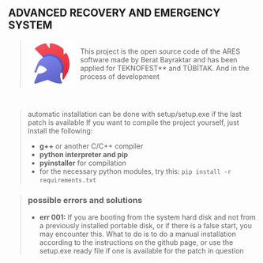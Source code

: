 ## ADVANCED RECOVERY AND EMERGENCY SYSTEM 
><div style="display: flex; align-items: center;">
>  <img src="media/icon/webAndPng/icons8-greek-helmet-96.png" alt="Alternatif Metin" style="margin-right: 10px;">
>  <span>This project is the open source code of the ARES software made by Berat Bayraktar and has been applied for TEKNOFEST** and TÜBİTAK. And in the process of development</span>
> </div>
<br>

> automatic installation can be done with setup/setup.exe if the last patch is available 
> If you want to compile the project yourself, just install the following:
> - **g++** or another C/C++ compiler
> - **python interpreter and pip**
> - **pyinstaller** for compilation 
> - for the necessary python modules, try this: `pip install -r requirements.txt`

> ### possible errors and solutions
> - **err 001:** If you are booting from the system hard disk and not from a previously installed portable disk, or if there is a false start, you may encounter this. What to do is to do a manual installation according to the instructions on the github page, or use the setup.exe ready file if one is available for the patch in question